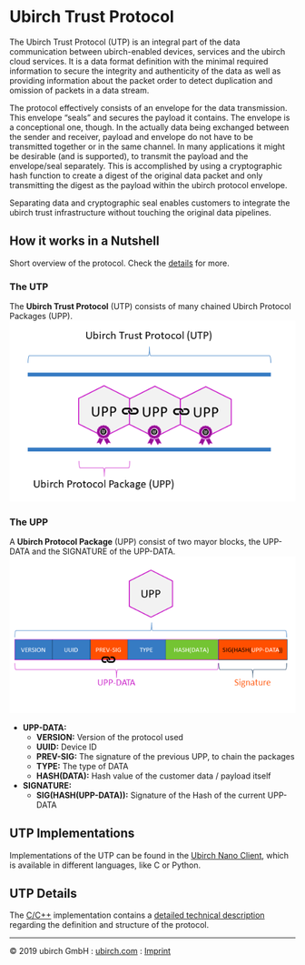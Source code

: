# Ubirch Trust Protocol

The Ubirch Trust Protocol (UTP) is an integral part of the data communication between ubirch-enabled devices, services and the ubirch
cloud services. It is a data format definition with the minimal required information to secure the integrity and
authenticity of the data as well as providing information about the packet order to detect duplication and omission of
packets in a data stream.

The protocol effectively consists of an envelope for the data transmission. This envelope “seals” and secures the payload
it contains. The envelope is a conceptional one, though. In the actually data being exchanged between the sender
and receiver, payload and envelope do not have to be transmitted together or in the same channel. In many applications
it might be desirable (and is supported), to transmit the payload and the envelope/seal separately. This is accomplished
by using a cryptographic hash function to create a digest of the original data packet and only transmitting the digest as
the payload within the ubirch protocol envelope.

Separating data and cryptographic seal enables customers to integrate the ubirch trust infrastructure without touching
the original data pipelines.

## How it works in a Nutshell

Short overview of the protocol. Check the [details](#UTP_Details) for more.

### The UTP
The **Ubirch Trust Protocol** (UTP) consists of many chained Ubirch Protocol Packages (UPP).
![UTP](img\UTP.png)

### The UPP
A **Ubirch Protocol Package** (UPP) consist of two mayor blocks, the UPP-DATA and the SIGNATURE of the UPP-DATA.
![UTP](img\UPP.png)

* **UPP-DATA:**
  * **VERSION:** Version of the protocol used
  * **UUID:** Device ID
  * **PREV-SIG:** The signature of the previous UPP, to chain the packages
  * **TYPE:** The type of DATA
  * **HASH(DATA):** Hash value of the customer data / payload itself
* **SIGNATURE:**
  * **SIG(HASH(UPP-DATA)):** Signature of the Hash of the current UPP-DATA


## UTP Implementations
Implementations of the UTP can be found in the [Ubirch Nano Client](sdk), which is available in different languages, like C or Python.

## UTP Details
The [C/C++](https://github.com/ubirch/ubirch-protocol) implementation contains a [detailed technical description](https://github.com/ubirch/ubirch-protocol/blob/master/README.md#basic-message-format) regarding the definition and structure of the protocol.

___

&copy; 2019 ubirch GmbH : [ubirch.com](https://ubirch.com) : [Imprint](http://ubirch.de/impressum/)
